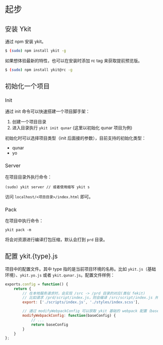<h1 style="font-weight: normal"> 起步 </h1>

<h2 style="font-weight: normal"> 安装 Ykit </h2>

通过 npm 安装 ykit。

```bash
$ (sudo) npm install ykit -g
```

如果想体验最新的特性，也可以在安装时添加 rc tag 来获取提前预览版。

```bash
$ (sudo) npm install ykit@rc -g
```

<h2 style="font-weight: normal"> 初始化一个项目 </h2>

<h3 style="font-weight: normal"> Init </h3>

通过 init 命令可以快速搭建一个项目脚手架：

1. 创建一个项目目录
2. 进入目录执行 `ykit init qunar` (这里以初始化 qunar 项目为例)

初始化时可以选择项目类型（init 后面接的参数），目前支持的初始化类型：

- qunar
- yo

<h3 style="font-weight: normal"> Server </h3>

在项目目录外执行命令：

```
(sudo) ykit server // 或者使用缩写 ykit s
```

访问 `localhost/<项目目录>/index.html` 即可。

<h3 style="font-weight: normal"> Pack </h3>

在项目中执行命令：

```
ykit pack -m
```

将会对资源进行编译打包压缩，默认会打到 `prd` 目录。

<h2 style="font-weight: normal"> 配置 ykit.{type}.js </h2>

项目中的配置文件。其中 type 指的是当前项目环境的名称。比如 `ykit.js`（基础环境）、`ykit.yo.js` 或者 `ykit.qunar.js`。配置文件样例：

```js
exports.config = function() {
    return {
        // 在本地服务请求时，会实现 /src -> /prd 目录的对应(类似 fekit)
        // 比如请求 /prd/script/index.js，则会编译 /src/script/index.js 并返回编译结果
        export: ['./scripts/index.js', './styles/index.scss'],

        // 通过 modifyWebpackConfig 可以获取 ykit 基础的 webpack 配置（baseConfig）并进行修改
        modifyWebpackConfig: function(baseConfig) {
            // ...
            return baseConfig
        }
    }
};
```
